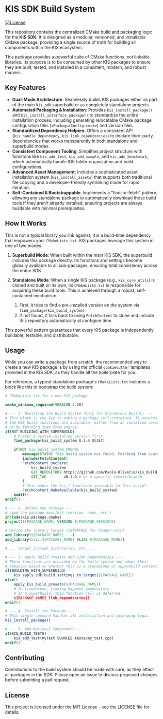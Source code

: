 # KIS SDK Build System

[![License](https://img.shields.io/badge/license-MIT-blue)](./LICENSE.txt)

This repository contains the centralized CMake build and packaging logic for the **KIS SDK**. It is designed as a modular, versioned, and installable CMake package, providing a single source of truth for building all components within the KIS ecosystem.

This package provides a powerful suite of CMake functions, not linkable libraries. Its purpose is to be consumed by other KIS packages to ensure they are built, tested, and installed in a consistent, modern, and robust manner.

## Key Features

*   **Dual-Mode Architecture**: Seamlessly builds KIS packages either as part of the main `kis_sdk` superbuild or as completely standalone projects.
*   **Automated Packaging & Installation**: Provides `kis_install_package()` and `kis_install_interface_package()` to standardize the entire installation process, including generating relocatable CMake package configuration files (`<Package>Config.cmake`) and version files.
*   **Standardized Dependency Helpers**: Offers a consistent API (`kis_handle_dependency`, `kis_link_dependencies`) to declare third-party dependencies that works transparently in both standalone and superbuild modes.
*   **Consistent Component Tooling**: Simplifies project structure with functions like `kis_add_test`, `kis_add_sample`, and `kis_add_benchmark`, which automatically handle IDE folder organization and build configurations.
*   **Advanced Asset Management**: Includes a sophisticated asset installation system (`kis_install_assets`) that supports both traditional file copying and a developer-friendly symlinking mode for rapid iteration.
*   **Self-Contained & Bootstrappable**: Implements a "find-or-fetch" pattern, allowing any standalone package to automatically download these build tools if they aren't already installed, ensuring projects are always buildable with minimal prerequisites.

## How It Works

This is not a typical library you link against; it is a build-time dependency that empowers your `CMakeLists.txt`. KIS packages leverage this system in one of two modes:

1.  **Superbuild Mode**: When built within the main KIS SDK, the superbuild includes this package directly. Its functions and settings become globally available to all sub-packages, ensuring total consistency across the entire SDK.

2.  **Standalone Mode**: When a single KIS package (e.g., `kis_core_utils`) is cloned and built on its own, its `CMakeLists.txt` is responsible for acquiring these build tools. This is achieved through a robust, self-contained mechanism:

    1.  First, it tries to find a pre-installed version on the system via `find_package(kis_build_system)`.
    2.  If not found, it falls back to using `FetchContent` to clone and include this repository automatically at configure time.

This powerful pattern guarantees that every KIS package is independently buildable, testable, and distributable.

## Usage

While you can write a package from scratch, the recommended way to create a new KIS package is by using the official `cookiecutter` templates provided in the KIS SDK, as they handle all the boilerplate for you.

For reference, a typical standalone package's `CMakeLists.txt` includes a block like this to bootstrap the build system:

```cmake
# CMakeLists.txt for a new KIS package

cmake_minimum_required(VERSION 3.20)

# --- 1. Bootstrap the Build System (Only for Standalone Builds) ---
# This block is the key to making a package self-contained. It ensures
# the KIS build functions are available, either from an installed version
# or by fetching them from source.
if(NOT BUILDING_WITH_SUPERBUILD)
    # Prefer a system-installed version first.
    find_package(kis_build_system 0.1.0 QUIET)

    if(NOT kis_build_system_FOUND)
        message(STATUS "kis_build_system not found. Fetching from source...")
        include(FetchContent)
        FetchContent_Declare(
            kis_build_system
            GIT_REPOSITORY https://github.com/Paolo-Oliverio/kis_build_system.git
            GIT_TAG        v0.1.0 # Or a specific commit/branch
        )
        # This makes the kis_* functions available to this script.
        FetchContent_MakeAvailable(kis_build_system)
    endif()
endif()

# --- 2. Define the Package ---
# Load the package manifest (version, name, etc.)
include(kis.package.cmake)
project(${PACKAGE_NAME} VERSION ${PACKAGE_VERSION})

# Define the library target (INTERFACE for header-only)
add_library(${PACKAGE_NAME} ...)
add_library(kis::${PACKAGE_NAME} ALIAS ${PACKAGE_NAME})

# ... target_include_directories, etc. ...

# --- 3. Apply Build Presets and Link Dependencies ---
# These functions are provided by the build system and adapt their
# behavior based on whether this is a standalone or superbuild context.
if(BUILDING_WITH_SUPERBUILD)
    kis_apply_sdk_build_settings_to_target(${PACKAGE_NAME})
else()
    apply_kis_build_presets(${PACKAGE_NAME})
    # In standalone, linking happens immediately.
    # In a superbuild, this function call is deferred.
    ${PACKAGE_NAME}_link_dependencies()
endif()

# --- 4. Install the Package ---
# This single command handles all installation and packaging logic.
kis_install_package()

# --- 5. Add Optional Components ---
if(KIS_BUILD_TESTS)
    kis_add_test(MyTest SOURCES tests/my_test.cpp)
endif()
```

## Contributing

Contributions to the build system should be made with care, as they affect all packages in the SDK. Please open an issue to discuss proposed changes before submitting a pull request.

## License

This project is licensed under the MIT License - see the [LICENSE](LICENSE.txt) file for details.